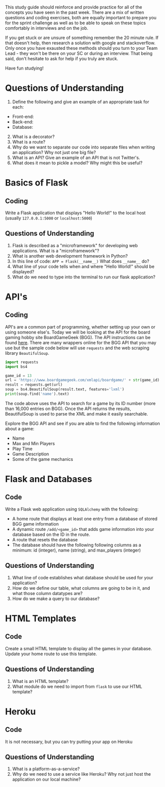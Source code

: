 This study guide should reinforce and provide practice for all of the concepts you have seen in the past week. There are a mix of written questions and coding exercises, both are equally important to prepare you for the sprint challenge as well as to be able to speak on these topics comfortably in interviews and on the job.

If you get stuck or are unsure of something remember the 20 minute rule. If that doesn't help, then research a solution with google and stackoverflow. Only once you have exausted these methods should you turn to your Team Lead - they won't be there on your SC or during an interview. That being said, don't hesitate to ask for help if you truly are stuck.

Have fun studying!

# Questions of Understanding
1. Define the following and give an example of an appropriate task for each:
 - Front-end:
 - Back-end:
 - Database:
2. What is a decorator?
3. What is a route?
4. Why do we want to separate our code into separate files when writing an application? Why not just one big file?
5. What is an API? Give an example of an API that is not Twitter's.
6. What does it mean to pickle a model? Why might this be useful?

# Basics of Flask

## Coding
Write a Flask application that displays "Hello World!" to the local host (usually `127.0.0.1:5000` or `localhost:5000`)

## Questions of Understanding
1. Flask is described as a "microframework" for developing web applications. What is a "microframework"?
2. What is another web development framework in Python?
3. In this line of code: `APP = Flask(__name__)` What does `__name__` do?
4. What line of your code tells when and where "Hello World!" should be displayed?
5. What do we need to type into the terminal to run our flask application?

# API's

## Coding
API's are a common part of programming, whether setting up your own or using someone else's. Today we will be looking at the API for the board gaming hobby site BoardGameGeek (BGG). The API instructions can be found [here](https://boardgamegeek.com/wiki/page/BGG_XML_API&redirectedfrom=XML_API#). There are many wrappers online for the BGG API that you may use but the sample code below will use `requests` and the web scraping library `BeautifulSoup`.

```python
import requests
import bs4

game_id = 13
url = 'https://www.boardgamegeek.com/xmlapi/boardgame/' + str(game_id)
result = requests.get(url)
soup = bs4.BeautifulSoup(result.text, features='lxml')
print(soup.find('name').text)
```

The code above uses the API to search for a game by its ID number (more than 16,000 entries on BGG). Once the API returns the results, BeautifulSoup is used to parse the XML and make it easily searchable.

Explore the BGG API and see if you are able to find the following information about a game:
- Name
- Max and Min Players
- Play Time
- Game Description
- Some of the game mechanics

# Flask and Databases

## Code
Write a Flask web application using `SQLAlchemy` with the following:
- A home route that displays at least one entry from a database of stored BGG game information
- A dynamic route `/add/<game_id>` that adds game information into your database based on the ID in the route.
- A route that resets the database
- The database should have the following following columns as a minimum: id (integer), name (string), and max_players (integer)

## Questions of Understanding
1. What line of code establishes what database should be used for your application?
2. How do we define our table, what columns are going to be in it, and what those column datatypes are?
3. How do we make a query to our database?

# HTML Templates

## Code
Create a small HTML template to display all the games in your database. Update your home route to use this template.

## Questions of Understanding
1. What is an HTML template?
2. What module do we need to import from `flask` to use our HTML template?

# Heroku

## Code
It is not necessary, but you can try putting your app on Heroku

## Questions of Understanding
1. What is a platform-as-a-service?
2. Why do we need to use a service like Heroku? Why not just host the application on our local machine?
